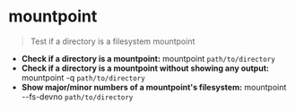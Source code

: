 # mountpoint
> Test if a directory is a filesystem mountpoint
- **Check if a directory is a mountpoint:**
mountpoint `path/to/directory`
- **Check if a directory is a mountpoint without showing any output:**
mountpoint -q `path/to/directory`
- **Show major/minor numbers of a mountpoint's filesystem:**
mountpoint --fs-devno `path/to/directory`
